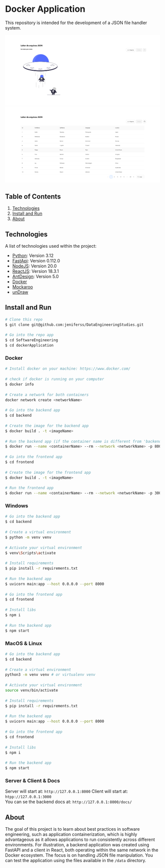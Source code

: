 # Docker Application

This repository is intended for the development of a JSON file handler system.

![noData](images/image.png)
![withData](images/imageData.png)

## Table of Contents

1. [Technologies](#technologies)
2. [Install and Run](#install-and-run)
3. [About](#about)

## Technologies

A list of technologies used within the project:

* [Python](https://www.python.org): Version 3.12
* [FastApi](https://fastapi.tiangolo.com/): Version 0.112.0
* [NodeJS](https://nodejs.org/pt): Version 20.0
* [ReactJS](https://react.dev/): Version 18.3.1
* [AntDesign](https://ant.design/): Version 5.0
* [Docker](https://www.docker.com/)
* [Mockaroo](https://www.mockaroo.com/)
* [unDraw](https://undraw.co/)

## Install and Run

```bash
# Clone this repo
$ git clone git@github.com:jeniferss/DataEngineeringStudies.git

# Go into the repo app
$ cd SoftwareEngineering
$ cd dockerApplication
```

### Docker

```bash
# Install docker on your machine: https://www.docker.com/

# check if docker is running on your computer
$ docker info

# Create a network for both containers
docker network create <networkName>

# Go into the backend app
$ cd backend

# Create the image for the backend app
$ docker build . -t <imageName>

# Run the backend app (if the container name is different from 'backend,' remember to update it in your client proxy - in the package.json file)
$ docker run --name <containerName> --rm --network <networkName> -p 8000:8000 <imageName>

# Go into the frontend app
$ cd frontend

# Create the image for the frontend app
$ docker build . -t <imageName>

# Run the frontend app
$ docker run --name <containerName> --rm --network <networkName> -p 3000:3000 <imageName>
```

### Windows

```bash
# Go into the backend app
$ cd backend

# Create a virtual environment
$ python -m venv venv

# Activate your virtual environment
$ venv\Scripts\activate

# Install requirements
$ pip install -r requirements.txt

# Run the backend app
$ uvicorn main:app --host 0.0.0.0 --port 8000

# Go into the frontend app
$ cd frontend

# Install libs
$ npm i 

# Run the backend app
$ npm start

```

### MacOS & Linux

```bash
# Go into the backend app
$ cd backend

# Create a virtual environment
python3 -m venv venv # or virtualenv venv

# Activate your virtual environment
source venv/bin/activate

# Install requirements
$ pip install -r requirements.txt

# Run the backend app
$ uvicorn main:app --host 0.0.0.0 --port 8000

# Go into the frontend app
$ cd frontend

# Install libs
$ npm i 

# Run the backend app
$ npm start
```

### Server & Client & Docs

Server will start at: `http://127.0.0.1:8000`
Client will start at: `htpp://127.0.0.1:3000`
</br>
You can se the backend docs at: `http://127.0.0.1:8000/docs/`

## About

The goal of this project is to learn about best practices in software engineering, such as application containerization, which is highly advantageous as it allows applications to run consistently across different environments. For illustration, a backend application was created using FastAPI and a client in React, both operating within the same network in the Docker ecosystem. The focus is on handling JSON file manipulation. You can test the application using the files available in the `/data` directory.
